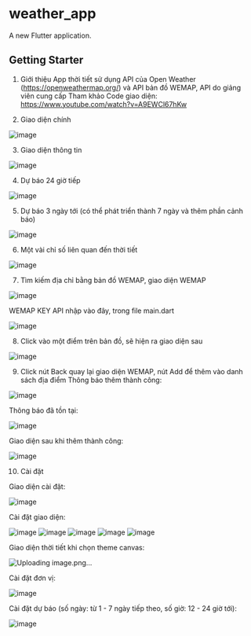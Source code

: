 # weather_app

A new Flutter application.

## Getting Starter

1. Giới thiệu
App thời tiết sử dụng API của Open Weather (https://openweathermap.org/)
và API bản đồ WEMAP, API do giảng viên cung cấp
Tham khảo Code giao diện: https://www.youtube.com/watch?v=A9EWCl67hKw

2. Giao diện chính

![image](https://user-images.githubusercontent.com/57657974/120198521-60aa2b00-c24c-11eb-8de4-00bb19bbb45d.png)

3. Giao diện thông tin
 
![image](https://user-images.githubusercontent.com/57657974/120198465-4e2ff180-c24c-11eb-9082-4a662818851d.png)

4. Dự báo 24 giờ tiếp

![image](https://user-images.githubusercontent.com/57657974/120198573-728bce00-c24c-11eb-8447-c514625fa96e.png)

5. Dự báo 3 ngày tới (có thể phát triển thành 7 ngày và thêm phần cảnh báo)

![image](https://user-images.githubusercontent.com/57657974/119959444-33e8e000-bfce-11eb-9b4e-9a6210559e60.png)

6. Một vài chỉ số liên quan đến thời tiết

![image](https://user-images.githubusercontent.com/57657974/119959614-58dd5300-bfce-11eb-991f-7818ce66a537.png)

7. Tìm kiếm địa chỉ bằng bản đồ WEMAP, giao diện WEMAP

![image](https://user-images.githubusercontent.com/57657974/119960231-f3d62d00-bfce-11eb-9923-fdf399270fe1.png)

WEMAP KEY API nhập vào đây, trong file main.dart

![image](https://user-images.githubusercontent.com/57657974/119962110-eae65b00-bfd0-11eb-9808-d524d5f3c47c.png)

8. Click vào một điểm trên bản đồ, sẽ hiện ra giao diện sau

![image](https://user-images.githubusercontent.com/57657974/120199005-f47bf700-c24c-11eb-8c87-36807d480384.png)

9. Click nút Back quay lại giao diện WEMAP, nút Add để thêm vào danh sách địa điểm
Thông báo thêm thành công: 

![image](https://user-images.githubusercontent.com/57657974/119960891-a4443100-bfcf-11eb-81c7-3e32951fe9e0.png)

Thông báo đã tồn tại: 

![image](https://user-images.githubusercontent.com/57657974/119961384-2f252b80-bfd0-11eb-8009-817e35b04409.png)

Giao diện sau khi thêm thành công: 

![image](https://user-images.githubusercontent.com/57657974/119960974-baea8800-bfcf-11eb-8e3a-0ff129bf719b.png)

10. Cài đặt 

Giao diện cài đặt:

![image](https://user-images.githubusercontent.com/57657974/120200598-b8499600-c24e-11eb-9137-ab2b04bb335b.png)

Cài đặt giao diện:

![image](https://user-images.githubusercontent.com/57657974/120200742-d911eb80-c24e-11eb-90db-6d4ff08360b2.png)
![image](https://user-images.githubusercontent.com/57657974/120200787-e7600780-c24e-11eb-8a57-43fd7cc1527b.png)
![image](https://user-images.githubusercontent.com/57657974/120200824-f646ba00-c24e-11eb-9182-eaf6404f0d6a.png)
![image](https://user-images.githubusercontent.com/57657974/120200865-0199e580-c24f-11eb-876f-014fe4592a41.png)
![image](https://user-images.githubusercontent.com/57657974/120200900-0b234d80-c24f-11eb-8f34-991254ff3c51.png)

Giao diện thời tiết khi chọn theme canvas:

![Uploading image.png…]()

Cài đặt đơn vị:

![image](https://user-images.githubusercontent.com/57657974/120200968-1d9d8700-c24f-11eb-9cd5-8ec7fd837936.png)

Cài đặt dự báo (số ngày: từ 1 - 7 ngày tiếp theo, số giờ: 12 - 24 giờ tới):

![image](https://user-images.githubusercontent.com/57657974/120201046-31e18400-c24f-11eb-9b6b-7be9d2bce5fa.png)



